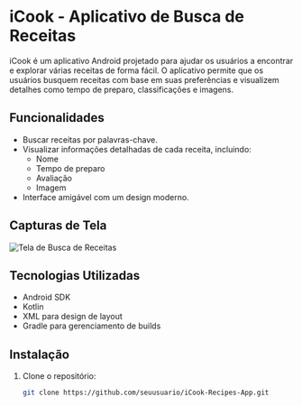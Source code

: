 # iCook - Aplicativo de Busca de Receitas

iCook é um aplicativo Android projetado para ajudar os usuários a encontrar e explorar várias receitas de forma fácil. O aplicativo permite que os usuários busquem receitas com base em suas preferências e visualizem detalhes como tempo de preparo, classificações e imagens.

## Funcionalidades

- Buscar receitas por palavras-chave.
- Visualizar informações detalhadas de cada receita, incluindo:
  - Nome
  - Tempo de preparo
  - Avaliação
  - Imagem
- Interface amigável com um design moderno.

## Capturas de Tela

![Tela de Busca de Receitas](path/to/your/screenshot.png)

## Tecnologias Utilizadas

- Android SDK
- Kotlin
- XML para design de layout
- Gradle para gerenciamento de builds

## Instalação

1. Clone o repositório:
   ```bash
   git clone https://github.com/seuusuario/iCook-Recipes-App.git

